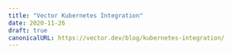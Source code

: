 ```yaml
---
title: "Vector Kubernetes Integration"
date: 2020-11-26
draft: true
canonicalURL: https://vector.dev/blog/kubernetes-integration/
---
```

